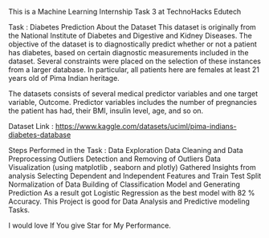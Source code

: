 This is a Machine Learning Internship Task 3 at TechnoHacks Edutech

Task : Diabetes Prediction
About the Dataset
This dataset is originally from the National Institute of Diabetes and Digestive and Kidney Diseases. The objective of the dataset is to diagnostically predict whether or not a patient has diabetes, based on certain diagnostic measurements included in the dataset. Several constraints were placed on the selection of these instances from a larger database. In particular, all patients here are females at least 21 years old of Pima Indian heritage.

The datasets consists of several medical predictor variables and one target variable, Outcome. Predictor variables includes the number of pregnancies the patient has had, their BMI, insulin level, age, and so on.

Dataset Link :
https://www.kaggle.com/datasets/uciml/pima-indians-diabetes-database

Steps Performed in the Task :
Data Exploration
Data Cleaning and Data Preprocessing
Outliers Detection and Removing of Outliers
Data Visualization (using matplotlib , seaborn and plotly)
Gathered Insights from analysis
Selecting Dependent and Independent Features and Train Test Split
Normalization of Data
Building of Classification Model and Generating Prediction
As a result got Logistic Regression as the best model with 82 % Accuracy.
This Project is good for Data Analysis and Predictive modeling Tasks.

I would love If You give Star for My Performance.
